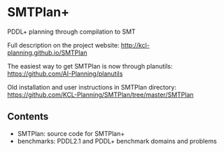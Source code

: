 # SMTPlan+
PDDL+ planning through compilation to SMT

Full description on the project website:
http://kcl-planning.github.io/SMTPlan

The easiest way to get SMTPlan is now through planutils:
https://github.com/AI-Planning/planutils

Old installation and user instructions in SMTPlan directory:
https://github.com/KCL-Planning/SMTPlan/tree/master/SMTPlan

## Contents

- SMTPlan: source code for SMTPlan+
- benchmarks: PDDL2.1 and PDDL+ benchmark domains and problems
